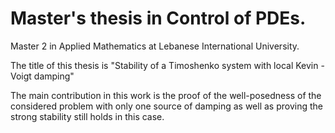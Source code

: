 # Master's thesis in Control of PDEs.

Master 2 in Applied Mathematics at Lebanese International University.

The title of this thesis is "Stability of a Timoshenko system with local Kevin - Voigt damping"

The main contribution in this work is the proof of the well-posedness of the considered problem
with only one source of damping as well as proving the strong stability still holds in this case. 

